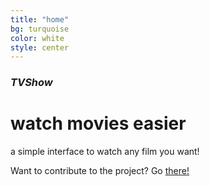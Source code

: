 ```yaml
---
title: "home"
bg: turquoise
color: white
style: center
---
```


### *TVShow*
<span class="fa-stack">
  <i class="fa fa-film fa-2x"></i>
</span>

# watch movies easier

a simple interface to watch any film you want!

Want to contribute to the project? Go [there!](https://github.com/bbougot/TVShow)
